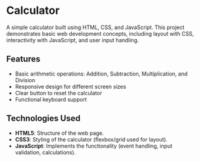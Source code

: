 Calculator
==========

A simple calculator built using HTML, CSS, and JavaScript. This project demonstrates basic web development concepts, including layout with CSS, interactivity with JavaScript, and user input handling.

Features
--------

*   Basic arithmetic operations: Addition, Subtraction, Multiplication, and Division
*   Responsive design for different screen sizes
*   Clear button to reset the calculator
*   Functional keyboard support

Technologies Used
-----------------

*   **HTML5**: Structure of the web page.
*   **CSS3**: Styling of the calculator (flexbox/grid used for layout).
*   **JavaScript**: Implements the functionality (event handling, input validation, calculations).

